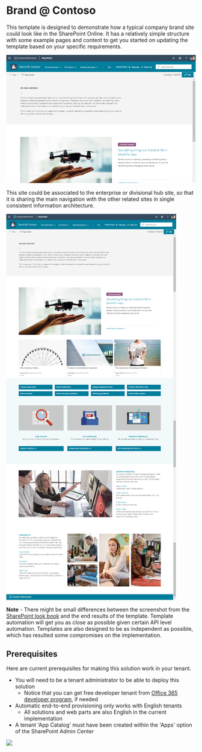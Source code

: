 # Brand @ Contoso

This template is designed to demonstrate how a typical company brand site could look like in the SharePoint Online. It has a relatively simple structure with some example pages and content to get you started on updating the template based on your specific requirements.

![Brand at Contoso top pic](./top-brand.png)

This site could be associated to the enterprise or divisional hub site, so that it is sharing the main navigation with the other related sites in single consistent information architecture.

![Full layout](./full-layout-brand.png)

**Note** - There might be small differences between the screenshot from the [SharePoint look book](https://spdesign.azurewebsites.net) and the end results of the template. Template automation will get you as close as possible given certain API level automation. Templates are also designed to be as independent as possible, which has resulted some compromises on the implementation.

## Prerequisites

Here are current prerequisites for making this solution work in your tenant.

- You will need to be a tenant administrator to be able to deploy this solution
    - Notice that you can get free developer tenant from [Office 365 developer program](https://developer.microsoft.com/en-us/office/dev-program), if needed
- Automatic end-to-end provisioning only works with English tenants
    - All solutions and web parts are also English in the current implementation
- A tenant 'App Catalog' must have been created within the 'Apps' option of the SharePoint Admin Center

<img src="https://telemetry.sharepointpnp.com/sp-dev-provisioning-templates/BrandAtContoso" />